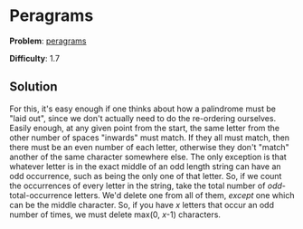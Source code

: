 # Peragrams

**Problem**: [peragrams](https://open.kattis.com/problems/peragrams)

**Difficulty**: 1.7

## Solution

For this, it's easy enough if one thinks about how a palindrome must be "laid out", since we don't actually need to do the re-ordering ourselves. Easily enough, at any given point from the start, the same letter from the other number of spaces "inwards" must match. If they all must match, then there must be an even number of each letter, otherwise they don't "match" another of the same character somewhere else. The only exception is that whatever letter is in the exact middle of an odd length string can have an odd occurrence, such as being the only one of that letter. So, if we count the occurrences of every letter in the string, take the total number of *odd*-total-occurrence letters. We'd delete one from all of them, *except* one which can be the middle character. So, if you have *x* letters that occur an odd number of times, we must delete max(0, *x*-1) characters.
